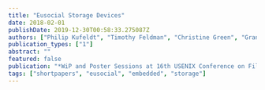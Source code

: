 ```yaml
---
title: "Eusocial Storage Devices"
date: 2018-02-01
publishDate: 2019-12-30T00:58:33.275087Z
authors: ["Philip Kufeldt", "Timothy Feldman", "Christine Green", "Grant Mackey", "Carlos Maltzahn", "Shingo Tanaka"]
publication_types: ["1"]
abstract: ""
featured: false
publication: "*WiP and Poster Sessions at 16th USENIX Conference on File and Storage Technologies (FAST'18)*"
tags: ["shortpapers", "eusocial", "embedded", "storage"]
---
```


